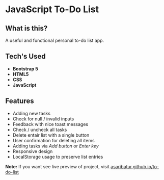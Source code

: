 ﻿# JavaScript To-Do List

## What is this?

A useful and functional personal to-do list app.

## Tech's Used

- **Bootstrap 5**
- **HTML5**
- **CSS**
- **JavaScript**

## Features

- Adding new tasks
- Check for null / invalid inputs
- Feedback with nice toast messages
- Check / uncheck all tasks
- Delete entair list with a single button
- User confirmation for deleting all items
- Adding tasks via _Add button_ or _Enter key_
- Responsive design
- LocalStorage usage to preserve list entries

**Note:** If you want see live preview of project, visit [asaribatur.github.io/to-do-list](https://asaribatur.github.io/to-do-list/)
